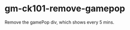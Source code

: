 gm-ck101-remove-gamepop
=======================

Remove the gamePop div, which shows every 5 mins. 
